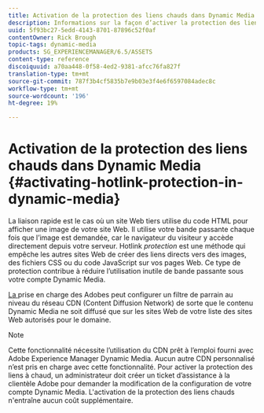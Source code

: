 ```yaml
---
title: Activation de la protection des liens chauds dans Dynamic Media
description: Informations sur la façon d’activer la protection des liens à chaud dans Dynamic Media.
uuid: 5f93bc27-5edd-4143-8701-87896c52f0af
contentOwner: Rick Brough
topic-tags: dynamic-media
products: SG_EXPERIENCEMANAGER/6.5/ASSETS
content-type: reference
discoiquuid: a70aa448-0f58-4ed2-9381-afcc76fa827f
translation-type: tm+mt
source-git-commit: 787f3b4cf5835b7e9b03e3f4e6f6597084adec8c
workflow-type: tm+mt
source-wordcount: '196'
ht-degree: 19%

---
```



# Activation de la protection des liens chauds dans Dynamic Media {#activating-hotlink-protection-in-dynamic-media}

La liaison rapide est le cas où un site Web tiers utilise du code HTML pour afficher une image de votre site Web. Il utilise votre bande passante chaque fois que l’image est demandée, car le navigateur du visiteur y accède directement depuis votre serveur. Hotlink *protection* est une méthode qui empêche les autres sites Web de créer des liens directs vers des images, des fichiers CSS ou du code JavaScript sur vos pages Web. Ce type de protection contribue à réduire l’utilisation inutile de bande passante sous votre compte Dynamic Media.

[La ](https://helpx.adobe.com/fr/support.html) prise en charge des Adobes peut configurer un filtre de parrain au niveau du réseau CDN (Content Diffusion Network) de sorte que le contenu Dynamic Media ne soit diffusé que sur les sites Web de votre liste des sites Web autorisés pour le domaine.

>[!NOTE]
>
>Cette fonctionnalité nécessite l’utilisation du CDN prêt à l’emploi fourni avec Adobe Experience Manager Dynamic Media. Aucun autre CDN personnalisé n’est pris en charge avec cette fonctionnalité. Pour activer la protection des liens à chaud, un administrateur doit créer un ticket d’assistance à la clientèle Adobe pour demander la modification de la configuration de votre compte Dynamic Media. L&#39;activation de la protection des liens chauds n&#39;entraîne aucun coût supplémentaire.
